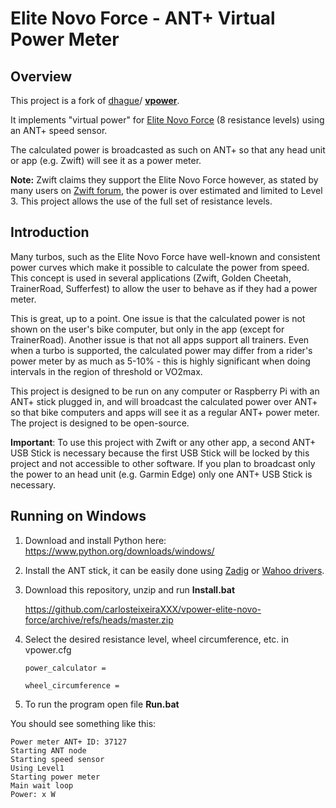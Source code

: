 # Elite Novo Force - ANT+ Virtual Power Meter

## Overview

This project is a fork of [dhague](https://github.com/dhague)/ **[vpower](https://github.com/dhague/vpower)**.

It implements "virtual power" for [Elite Novo Force](https://www.elite-it.com/en/products/home-trainers/classic-trainers/novo-force) (8 resistance levels) using an ANT+  speed sensor.

The calculated power is broadcasted as such on ANT+ so that any head unit or app (e.g. Zwift) will see it as a power meter.

**Note:** Zwift claims they support the Elite Novo Force however, as stated by many users on [Zwift forum](https://forums.zwift.com/t/new-settings-for-elite-novo-force/159201), the power is over estimated and limited to Level 3. This project allows the use of the full set of resistance levels.

## Introduction
Many turbos, such as the Elite Novo Force have well-known and consistent power curves which make it possible to calculate the power from speed.
This concept is used in several applications (Zwift, Golden Cheetah, TrainerRoad, Sufferfest) to allow the user to 
behave as if they had a power meter. 

This is great, up to a point. One issue is that the calculated power is not shown on the user's bike computer, but only 
in the app (except for TrainerRoad). Another issue is that not all apps support all trainers. Even when a turbo is supported, the calculated power may differ from a rider's power meter by as much as  5-10% - this is highly significant when doing intervals in the region of threshold or VO2max.

This project is designed to be run on any computer or Raspberry Pi with an ANT+ stick plugged in, and will broadcast the calculated 
power over ANT+ so that bike computers and apps will see it as a regular ANT+ power meter. The project is designed to be
open-source.

**Important**: To use this project with Zwift or any other app, a second ANT+ USB Stick is necessary because the first USB Stick will be locked by this project and not accessible to other software. If you plan to broadcast only the power to an head unit (e.g. Garmin Edge) only one ANT+ USB Stick is necessary.

## Running on Windows

1. Download and install Python here: https://www.python.org/downloads/windows/

2. Install the ANT stick, it can be easily done using [Zadig](https://zadig.akeo.ie/) or [Wahoo drivers](https://support.wahoofitness.com/hc/en-us/articles/360021559679-Installing-ANT-drivers).

3. Download this repository, unzip and run **Install.bat**

    https://github.com/carlosteixeiraXXX/vpower-elite-novo-force/archive/refs/heads/master.zip

4. Select the desired resistance level, wheel circumference, etc. in vpower.cfg

    `power_calculator = `

    `wheel_circumference = `

5. To run the program open file **Run.bat**


You should see something like this:

    Power meter ANT+ ID: 37127
    Starting ANT node
    Starting speed sensor
    Using Level1
    Starting power meter
    Main wait loop
    Power: x W


